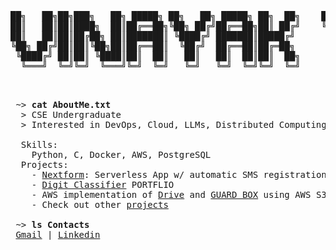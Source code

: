 <pre>
██╗   ██╗██╗███╗   ██╗ █████╗ ██╗   ██╗ █████╗ ██╗  ██╗    ████████╗██╗██╗    ██╗ █████╗ ██████╗ ██╗
██║   ██║██║████╗  ██║██╔══██╗╚██╗ ██╔╝██╔══██╗██║ ██╔╝    ╚══██╔══╝██║██║    ██║██╔══██╗██╔══██╗██║
██║   ██║██║██╔██╗ ██║███████║ ╚████╔╝ ███████║█████╔╝        ██║   ██║██║ █╗ ██║███████║██████╔╝██║
╚██╗ ██╔╝██║██║╚██╗██║██╔══██║  ╚██╔╝  ██╔══██║██╔═██╗        ██║   ██║██║███╗██║██╔══██║██╔══██╗██║
 ╚████╔╝ ██║██║ ╚████║██║  ██║   ██║   ██║  ██║██║  ██╗       ██║   ██║╚███╔███╔╝██║  ██║██║  ██║██║
  ╚═══╝  ╚═╝╚═╝  ╚═══╝╚═╝  ╚═╝   ╚═╝   ╚═╝  ╚═╝╚═╝  ╚═╝       ╚═╝   ╚═╝ ╚══╝╚══╝ ╚═╝  ╚═╝╚═╝  ╚═╝╚═╝
                                                                                                    
                                                       
</pre>

<pre>
 ~> <strong>cat AboutMe.txt</strong>
  > CSE Undergraduate
  > Interested in DevOps, Cloud, LLMs, Distributed Computing & FOSS
  
  Skills:
    Python, C, Docker, AWS, PostgreSQL
  Projects:
    - <a href="https://github.com/VinayakTiwari1103/">Nextform</a>: Serverless App w/ automatic SMS registration confirmation using AWS + NextJS
    - <a href="https://github.com/VinayakTiwari1103/Digit-Classifier">Digit Classifier</a> PORTFLIO
    - AWS implementation of <a href="https://github.com/VinayakTiwari1103/">Drive</a> and <a href="https://github.com/VinayakTiwari1103/">GUARD BOX</a> using AWS S3
    - Check out other <a href="https://github.com/VinayakTiwari1103?tab=repositories">projects</a>

 ~> <strong>ls Contacts</strong>
 <a href="mailto:tiwarivinayak10@gmail.com">Gmail</a> | <a href="https://www.linkedin.com/in/vinayak-tiwari-7b53a0252/">Linkedin</a>
</pre>
